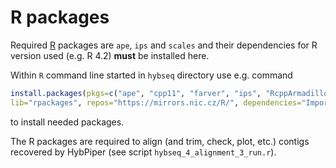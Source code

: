 # R packages

Required [R](https://www.r-project.org/) packages are `ape`, `ips` and `scales` and their dependencies for R version used (e.g. R 4.2) **must** be installed here.

Within `R` command line started in `hybseq` directory use e.g. command

```R
install.packages(pkgs=c("ape", "cpp11", "farver", "ips", "RcppArmadillo", "scales"),
lib="rpackages", repos="https://mirrors.nic.cz/R/", dependencies="Imports")
```

to install needed packages.

The R packages are required to align (and trim, check, plot, etc.) contigs recovered by HybPiper (see script `hybseq_4_alignment_3_run.r`).

